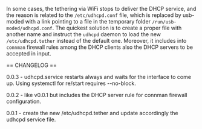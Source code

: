 In some cases, the tethering via WiFi stops to deliver the DHCP service, and the reason is related to the `/etc/udhcpd.conf` file, which is replaced by usb-moded with a link pointing to a file in the temporary folder `/run/usb-moded/udhcpd.conf`. The quickest solution is to create a proper file with another name and instruct the `udhcpd` daemon to load the new `/etc/udhcpd.tether` instead of the default one. Moreover, it includes into `connman` firewall rules among the DHCP clients also the DHCP servers to be accepted in input.

== CHANGELOG ==

0.0.3 - udhcpd.service restarts always and waits for the interface to come up. Using systemctl for re/start requires --no-block.

0.0.2 - like v0.0.1 but includes the DHCP server rule for connman firewall configuration.

0.0.1 - create the new /etc/udhcpd.tether and update accordingly the udhcpd service file.
